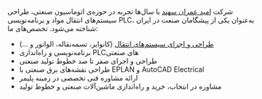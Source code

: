 <p>
شرکت <a href="https://omidomranco.com/" target="_blank" rel="noopener noreferrer">امید عمران سهند</a> با سال‌ها تجربه در حوزه‌ی اتوماسیون صنعتی، طراحی سیستم‌های انتقال مواد و برنامه‌نویسی PLC، به‌عنوان یکی از پیشگامان صنعت در ایران شناخته می‌شود. تخصص‌های ما:
</p>

<ul>
  <li><a href="[https://omidomranco.com/](https://omidomranco.com/%d9%86%d9%88%d8%a7%d8%b1-%d9%86%d9%82%d8%a7%d9%84%d9%87-%da%86%db%8c%d8%b3%d8%aa/)" target="_blank" rel="noopener noreferrer">طراحی و اجرای سیستم‌های انتقال</a> (کانوایر، تسمه‌نقاله، الواتور و ...)</li>
  <li>برنامه‌نویسی و راه‌اندازی PLCهای صنعتی</li>
  <li>طراحی و اجرای صفر تا صد خطوط تولید صنعتی</li>
  <li>طراحی نقشه‌های برق صنعتی با EPLAN و AutoCAD Electrical</li>
  <li>ارائه مشاوره فنی تخصصی در زمینه پلیمر</li>
  <li>مشاوره در انتخاب، خرید و راه‌اندازی ماشین‌آلات صنعتی و خطوط تولید</li>
</ul>





